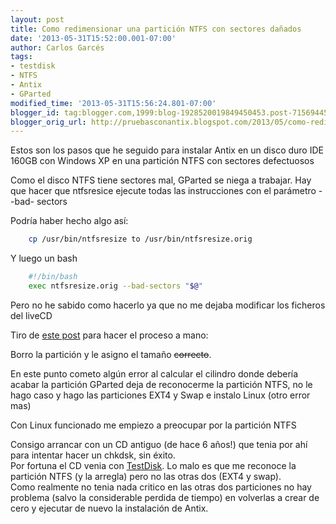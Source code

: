 ```yaml
---
layout: post
title: Como redimensionar una partición NTFS con sectores dañados
date: '2013-05-31T15:52:00.001-07:00'
author: Carlos Garcés
tags:
- testdisk
- NTFS
- Antix
- GParted
modified_time: '2013-05-31T15:56:24.801-07:00'
blogger_id: tag:blogger.com,1999:blog-1928520019849450453.post-7156944579357089360
blogger_orig_url: http://pruebasconantix.blogspot.com/2013/05/como-redimentionar-una-particion-ntfs.html
---
```


  
Estos son los pasos que he seguido para instalar Antix en un disco duro IDE
160GB con Windows XP en una partición NTFS con sectores defectuosos  
  
Como el disco NTFS tiene sectores mal, GParted se niega a trabajar. Hay que
hacer que ntfsresice ejecute todas las instrucciones con el parámetro --bad-
sectors  

<!-- leer mas -->
  
Podría haber hecho algo así:  

```bash
    cp /usr/bin/ntfsresize to /usr/bin/ntfsresize.orig  
```

Y luego un bash  
  
```bash
    #!/bin/bash  
    exec ntfsresize.orig --bad-sectors "$@"  
```

Pero no he sabido como hacerlo ya que no me dejaba modificar los ficheros del
liveCD  

  
Tiro de [este post](http://pchelppma.blogspot.com.es/2008/11/mover-o-redimensionar-particiones-ntfs_13.html) para hacer el proceso a mano:  
  
Borro la partición y le asigno el tamaño ~~correcto~~.  
  
En este punto cometo algún error al calcular el cilindro donde debería acabar
la partición  GParted deja de reconocerme la partición NTFS, no le hago caso y
hago las particiones EXT4 y Swap e instalo Linux (otro error mas)  
  
Con Linux funcionado me empiezo a preocupar por la partición NTFS  
  
Consigo arrancar con un CD antiguo (de hace 6 años!) que tenia por ahí  para
intentar hacer un chkdsk, sin éxito.  
Por fortuna el CD venia con
[TestDisk](http://www.cgsecurity.org/wiki/TestDisk). Lo malo es que me
reconoce la partición NTFS (y la arregla) pero no las otras dos (EXT4 y swap).  
Como realmente no tenia nada critico en las otras dos particiones no hay
problema (salvo la considerable perdida de tiempo) en volverlas a crear  de
cero y ejecutar de nuevo la instalación de Antix.

